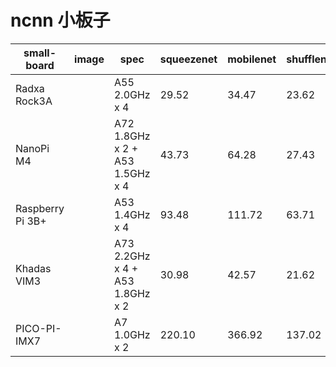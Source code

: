 # ncnn 小板子

|small-board|image|spec|squeezenet|mobilenet|shufflenet|
|---|---|---|---|---|---|
|Radxa Rock3A| |A55 2.0GHz x 4|29.52|34.47|23.62|
|NanoPi M4| |A72 1.8GHz x 2 + A53 1.5GHz x 4|43.73|64.28|27.43|
|Raspberry Pi 3B+| |A53 1.4GHz x 4|93.48|111.72|63.71|
|Khadas VIM3| |A73 2.2GHz x 4 + A53 1.8GHz x 2|30.98|42.57|21.62|
|PICO-PI-IMX7| |A7 1.0GHz x 2|220.10|366.92|137.02|
